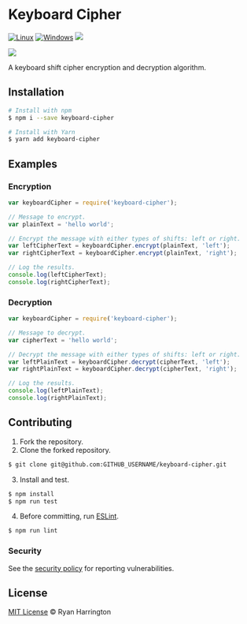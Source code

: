 # Keyboard Cipher
[![Linux](https://github.com/sh34/keyboard-cipher/actions/workflows/linux.yml/badge.svg)](https://github.com/sh34/keyboard-cipher/actions/workflows/linux.yml)
[![Windows](https://github.com/sh34/keyboard-cipher/actions/workflows/windows.yml/badge.svg)](https://github.com/sh34/keyboard-cipher/actions/workflows/windows.yml)
![](https://img.shields.io/npm/dt/keyboard-cipher)

![](https://img.shields.io/github/languages/code-size/LeSirH/keyboard-cipher?label=Size)

A keyboard shift cipher encryption and decryption algorithm.

## Installation
```bash
# Install with npm
$ npm i --save keyboard-cipher 

# Install with Yarn
$ yarn add keyboard-cipher
```

## Examples

### Encryption
```js
var keyboardCipher = require('keyboard-cipher');

// Message to encrypt.
var plainText = 'hello world';

// Encrypt the message with either types of shifts: left or right.
var leftCipherText = keyboardCipher.encrypt(plainText, 'left');
var rightCipherText = keyboardCipher.encrypt(plainText, 'right');

// Log the results.
console.log(leftCipherText);
console.log(rightCipherText);
```

### Decryption
```js
var keyboardCipher = require('keyboard-cipher');

// Message to decrypt.
var cipherText = 'hello world';

// Decrypt the message with either types of shifts: left or right.
var leftPlainText = keyboardCipher.decrypt(cipherText, 'left');
var rightPlainText = keyboardCipher.decrypt(cipherText, 'right');

// Log the results.
console.log(leftPlainText);
console.log(rightPlainText);
```

## Contributing
1. Fork the repository.
2. Clone the forked repository.
```bash
$ git clone git@github.com:GITHUB_USERNAME/keyboard-cipher.git
```
3. Install and test.
```bash
$ npm install
$ npm run test
```
4. Before committing, run [ESLint](https://eslint.org/).
```bash
$ npm run lint
```

### Security
See the [security policy](/SECURITY.md) for reporting vulnerabilities.

## License
[MIT License](/LICENSE) :copyright: Ryan Harrington
